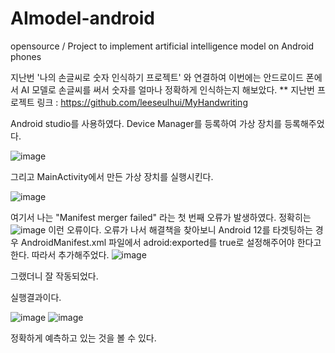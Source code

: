 # AImodel-android
opensource / Project to implement artificial intelligence model on Android phones

지난번 '나의 손글씨로 숫자 인식하기 프로젝트' 와 연결하여 이번에는 안드로이드 폰에서 AI 모델로 손글씨를 써서 숫자를 얼마나 정확하게 인식하는지 해보았다.
** 지난번 프로젝트 링크 : https://github.com/leeseulhui/MyHandwriting

Android studio를 사용하였다. Device Manager를 등록하여 가상 장치를 등록해주었다.

![image](https://user-images.githubusercontent.com/75656859/230780930-7c713bf7-a5bd-4adb-b6f5-6b2e99a71f5d.png)

그리고 MainActivity에서 만든 가상 장치를 실행시킨다.

![image](https://user-images.githubusercontent.com/75656859/230781033-003f829a-8b6d-4381-aa03-5b5aa9b9402f.png)

여기서 나는 "Manifest merger failed" 라는 첫 번째 오류가 발생하였다.
정확히는 
![image](https://user-images.githubusercontent.com/75656859/230781129-70cb79c4-39e0-4f4f-8b02-572a47dbd02d.png)
이런 오류이다. 오류가 나서 해결책을 찾아보니 Android 12를 타겟팅하는 경우 AndroidManifest.xml 파일에서 adroid:exported를 true로 설정해주어야 한다고 한다. 
따라서 추가해주었다.
![image](https://user-images.githubusercontent.com/75656859/230781205-0e334420-76ca-4af5-a890-64bb6eec1a32.png)

그랬더니 잘 작동되었다.

실행결과이다.

![image](https://user-images.githubusercontent.com/75656859/230781233-489c7e54-9c37-482c-b3cb-3052f14c9109.png)
![image](https://user-images.githubusercontent.com/75656859/230781245-db354d11-207e-4fac-add3-22a4656b3cca.png)

정확하게 예측하고 있는 것을 볼 수 있다.


